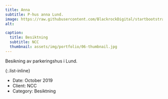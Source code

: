 ```yaml
---
title: Anna
subtitle: P-hus anna Lund.
image: https://raw.githubusercontent.com/BlackrockDigital/startbootstrap-agency/master/src/assets/img/portfolio/06-full.jpg
alt: 

caption:
  title: Besiktning
  subtitle: NCC
  thumbnail: assets/img/portfolio/06-thumbnail.jpg
---
```

Besikning av parkeringshus i Lund.

{:.list-inline}
- Date: October 2019
- Client: NCC
- Category: Besiktning

